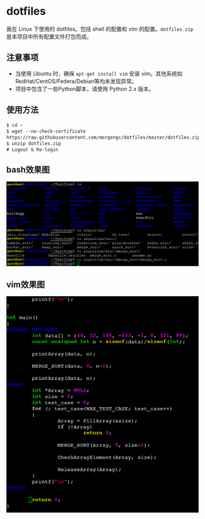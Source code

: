 # dotfiles
我在 Linux 下使用的 dotfiles。包括 shell 的配置和 vim 的配置。`dotfiles.zip` 是本项目中所有配置文件打包而成。

## 注意事项

- 当使用 Ubuntu 时，确保 `apt-get install vim` 安装 vim。其他系统如RedHat/CentOS/Federa/Debian等均未发现异常。
- 项目中包含了一些Python脚本，请使用 Python 2.x 版本。

## 使用方法

```
$ cd ~
$ wget --no-check-certificate https://raw.githubusercontent.com/morgengc/dotfiles/master/dotfiles.zip
$ unzip dotfiles.zip
# Logout & Re-login
```

## bash效果图

![image](https://github.com/morgengc/dotfiles/blob/master/doc/bash.png)

## vim效果图

![image](https://github.com/morgengc/dotfiles/blob/master/doc/vim.png)

